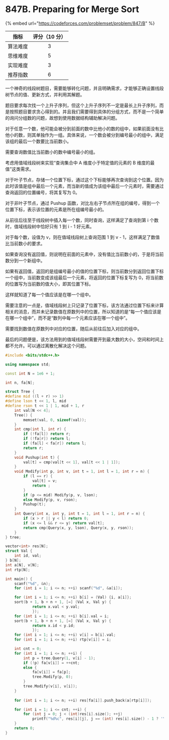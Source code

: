# 847B. Preparing for Merge Sort

{% embed url="https://codeforces.com/problemset/problem/847/B" %}

|  指标  | 评分（10 分） |
| :--: | :------: |
| 算法难度 |     3    |
| 思维难度 |     5    |
| 实现难度 |     3    |
| 推荐指数 |     6    |

一个神奇的线段树题目，需要能够转化问题，并且明确需求，才能够正确设置线段树节点的值、更新方式，并利用其解题。

题目要求每次找一个上升子序列，但这个上升子序列不一定是最长上升子序列，而是按照题目要求贪心得到的。并且我们需要得到具体的分组方式，而不是一个简单的询问分组数的问题，故想到使用数据结构辅助解决问题。

对于任意一个数，他可能会被分到前面的数中比他小的数的组中，如果前面没有比他小的数，则其单独作为一组。具体来说，一个数会被分到编号最小的组中，满足该组的最后一个数要比当前数小。

需要查询数值比当前数小的数中编号最小的组。

考虑用值域线段树来实现“查询集合中 A 维度小于特定值的元素的 B 维度的最值”这类需求。

对于叶子节点，存储一个位置下标，通过这个下标能够再次查询到这个位置。因为此时该值是组中最后一个元素，而当新的值成为该组中最后一个元素时，需要通过查询返回的位置编号，将其复写为 0。

对于非叶子节点，通过 Pushup 函数，对比左右子节点所在组的编号，得到一个位置下标，表示该位置的元素是所在组编号最小的。

从前往后往至于线段树中插入每一个数，同时查询，这样满足了查询到第 i 个数时，值域线段树中恰好只有 1 到 i - 1 好元素。

对于每个数，设值为 v，则在值域线段树上查询范围 1 到 v - 1，这样满足了数值比当前数小的要求。

如果查询没有返回值，则说明在前面的元素中，没有值比当前数小的，于是将当前数分到一个新组中。

如果有返回值，返回的是组编号最小的值的位置下标，则当前数分到返回位置下标一个组中，当前数变成该组最后一个元素，将返回的位置下标复写为 0，将当前数的位置写为当前数的值大小，即其位置下标。

这样就知道了每一个值应该是在哪一个组中。

需要注意的一点是，值域线段树上只记录了位置下标，该方法通过位置下标来计算相关的消息，而并未记录数值在原数列中的位置，所以知道的是“每一个值应该是在哪一个组中”，而不是“数列中每一个元素应该在哪一个组中”。

需要找到数值在原数列中对应的位置，随后从前往后加入对应的组中。

最后的问题便是，该方法用到的值域线段树需要开到最大数的大小，空间和时间上都不允许。可以通过离散化解决这个问题。

```cpp
#include <bits/stdc++.h>

using namespace std;

const int N = 1e6 + 1;

int n, fa[N];

struct Tree {
#define mid ((l + r) >> 1)
#define lson t << 1, l, mid
#define rson t << 1 | 1, mid + 1, r
	int val[N << 4];
	Tree() {
		memset(val, 0, sizeof(val));
	}
	int cmp(int l, int r) {
		if (!fa[l]) return r;
		if (!fa[r]) return l;
		if (fa[l] < fa[r]) return l;
		return r;
	}
	void Pushup(int t) {
		val[t] = cmp(val[t << 1], val[t << 1 | 1]);
	}
	void Modify(int p, int v, int t = 1, int l = 1, int r = n) {
		if (l == r) {
			val[t] = v;
			return ;
		}
		if (p <= mid) Modify(p, v, lson);
		else Modify(p, v, rson);
		Pushup(t);
	}
	int Query(int x, int y, int t = 1, int l = 1, int r = n) {
		if (x > r || y < l) return 0;
		if (x <= l && r <= y) return val[t];
		return cmp(Query(x, y, lson), Query(x, y, rson));
	}
} tree;

vector<int> res[N];
struct Val {
	int id, val;
} b[N];
int a[N], v[N];
int rtp[N];

int main() {
	scanf("%d", &n);
	for (int i = 1; i <= n; ++i) scanf("%d", &a[i]);

	for (int i = 1; i <= n; ++i) b[i] = (Val) {i, a[i]};
	sort(b + 1, b + n + 1, [=] (Val x, Val y) {
			return x.val < y.val;
			});
	for (int i = 1; i <= n; ++i) b[i].val = i;
	sort(b + 1, b + n + 1, [=] (Val x, Val y) {
			return x.id < y.id;
			});
	for (int i = 1; i <= n; ++i) v[i] = b[i].val;
	for (int i = 1; i <= n; ++i) rtp[v[i]] = i;

	int cnt = 0;
	for (int i = 1; i <= n; ++i) {
		int p = tree.Query(1, v[i] - 1);
		if (!p) fa[v[i]] = ++cnt;
		else {
			fa[v[i]] = fa[p];
			tree.Modify(p, 0);
		}
		tree.Modify(v[i], v[i]);
	}
	
	for (int i = 1; i <= n; ++i) res[fa[i]].push_back(a[rtp[i]]);

	for (int i = 1; i <= cnt; ++i) {
		for (int j = 0; j < (int)res[i].size(); ++j)
			printf("%d%c", res[i][j], j == (int) res[i].size() - 1 ? '\n' : ' ');
	}
	return 0;
}

```
